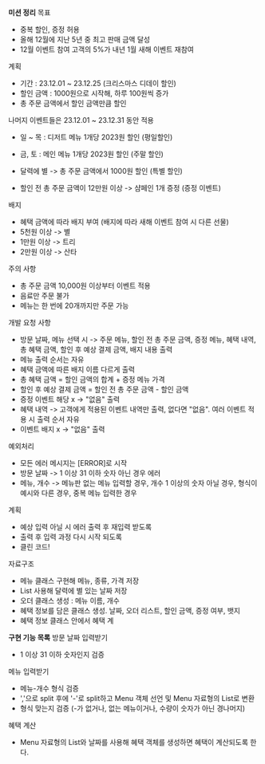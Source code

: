 **미션 정리**
목표
- 중복 할인, 증정 허용
- 올해 12월에 지난 5년 중 최고 판매 금액 달성
- 12월 이벤트 참여 고객의 5%가 내년 1월 새해 이벤트 재참여

계획
- 기간 : 23.12.01 ~  23.12.25 (크리스마스 디데이 할인)
- 할인 금액 : 1000원으로 시작해, 하루 100원씩 증가
- 총 주문 금액에서 할인 금액만큼 할인

나머지 이벤트들은 23.12.01 ~  23.12.31 동안 적용
- 일 ~ 목 : 디저트 메뉴 1개당 2023원 할인 (평일할인)
- 금, 토 : 메인 메뉴 1개당 2023원 할인 (주말 할인)

- 달력에 별 -> 총 주문 금액에서 1000원 할인 (특별 할인)

- 할인 전 총 주문 금액이 12만원 이상 -> 샴페인 1개 증정 (증정 이벤트)

배지
- 혜택 금액에 따라 배지 부여 (배지에 따라 새해 이벤트 참여 시 다른 선물)
- 5천원 이상 -> 별
- 1만원 이상 -> 트리
- 2만원 이상 -> 산타

주의 사항
- 총 주문 금액 10,000원 이상부터 이벤트 적용
- 음료만 주문 불가
- 메뉴는 한 번에 20개까지만 주문 가능

개발 요청 사항
- 방문 날짜, 메뉴 선택 시 -> 주문 메뉴, 할인 전 총 주문 금액, 증정 메뉴, 혜택 내역, 총 혜택 금액, 할인 후 예상 결제 금액, 배지 내용 출력
- 메뉴 출력 순서는 자유
- 혜택 금액에 따른 배지 이름 다르게 출력
- 총 혜택 금액 = 할인 금액의 합계 + 증정 메뉴 가격
- 할인 후 예상 결제 금액 = 할인 전 총 주문 금액 - 할인 금액
- 증정 이벤트 해당 x -> "없음" 출력
- 혜택 내역 -> 고객에게 적용된 이벤트 내역만 출력, 없다면 "없음". 여러 이벤트 적용 시 출력 순서 자유
- 이벤트 배지 x -> "없음" 출력

예외처리
- 모든 에러 메시지는 [ERROR]로 시작
- 방문 날짜 -> 1 이상 31 이하 숫자 아닌 경우 에러
- 메뉴, 개수 -> 메뉴판 없는 메뉴 입력할 경우, 개수 1 이상의 숫자 아닐 경우, 형식이 예시와 다른 경우, 중복 메뉴 입력한 경우

계획
- 예상 입력 아닐 시 에러 출력 후 재입력 받도록
- 출력 후 입력 과정 다시 시작 되도록
- 클린 코드!

자료구조
- 메뉴 클래스 구현해 메뉴, 종류, 가격 저장
- List 사용해 달력에 별 있는 날짜 저장
- 오더 클래스 생성 : 메뉴 이름, 개수
- 혜택 정보를 담은 클래스 생성. 날짜, 오더 리스트, 할인 금액, 증정 여부, 뱃지
- 혜택 정보 클래스 안에서 혜택 계

**구현 기능 목록**
방문 날짜 입력받기
- 1 이상 31 이하 숫자인지 검증

메뉴 입력받기
- 메뉴-개수 형식 검증
- ','으로 split 후에 '-'로 split하고 Menu 객체 선언 및 Menu 자료형의 List로 변환
- 형식 맞는지 검증 (-가 없거나, 없는 메뉴이거나, 수량이 숫자가 아닌 경나머지)

혜택 계산
- Menu 자료형의 List와 날짜를 사용해 혜택 객체를 생성하면 혜택이 계산되도록 한다.
